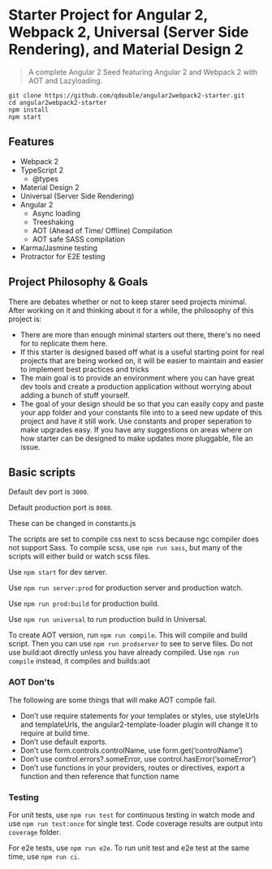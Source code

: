 # Starter Project for Angular 2, Webpack 2, Universal (Server Side Rendering), and Material Design 2

> A complete Angular 2 Seed featuring Angular 2 and Webpack 2 with AOT and Lazyloading.

```
git clone https://github.com/qdouble/angular2webpack2-starter.git
cd angular2webpack2-starter
npm install
npm start
```

## Features
* Webpack 2
* TypeScript 2
  * @types
* Material Design 2
* Universal (Server Side Rendering)
* Angular 2
  * Async loading
  * Treeshaking
  * AOT (Ahead of Time/ Offline) Compilation
  * AOT safe SASS compilation
* Karma/Jasmine testing
* Protractor for E2E testing

## Project Philosophy & Goals
 There are debates whether or not to keep starer seed projects minimal. After working on it and thinking about it for a while, the philosophy of this project is: 
* There are more than enough minimal starters out there, there's no need for to replicate them here.
* If this starter is designed based off what is a useful starting point for real projects that are being worked on, it will be easier to maintain and easier to implement best practices and tricks
* The main goal is to provide an environment where you can have great dev tools and create a production application without worrying about adding a bunch of stuff yourself.
* The goal of your design should be so that you can easily copy and paste your app folder and your constants file into to a seed new update of this project and have it still work. Use constants and proper seperation to make upgrades easy. If you have any suggestions on areas where on how starter can be designed to make updates more pluggable, file an issue.

## Basic scripts
Default dev port is `3000`.

Default production port is `8088`.

These can be changed in constants.js

The scripts are set to compile css next to scss because ngc compiler does not support Sass.
To compile scss, use `npm run sass`, but many of the scripts will either build or watch scss files.

Use `npm start` for dev server.

Use `npm run server:prod` for production server and production watch.

Use `npm run prod:build` for production build.

Use `npm run universal` to run production build in Universal.

To create AOT version, run `npm run compile`. This will compile and build script.
Then you can use `npm run prodserver` to see to serve files.
Do not use build:aot directly unless you have already compiled.
Use `npm run compile` instead, it compiles and builds:aot

### AOT  Don'ts
The following are some things that will make AOT compile fail.
- Don’t use require statements for your templates or styles, use styleUrls and templateUrls, 
the angular2-template-loader plugin will change it to require at build time.
- Don’t use default exports.
- Don’t use form.controls.controlName, use form.get(‘controlName’)
- Don’t use control.errors?.someError, use control.hasError(‘someError’)
- Don’t use functions in your providers, routes or directives, export a function and then reference that function name

### Testing
For unit tests, use `npm run test` for continuous testing in watch mode and use
`npm run test:once` for single test. Code coverage results are output into `coverage` folder.

For e2e tests, use `npm run e2e`. To run unit test and e2e test at the same time, use `npm run ci`.

